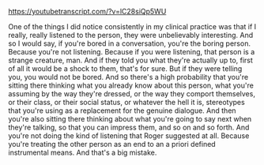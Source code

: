 https://youtubetranscript.com/?v=lC28siQp5WU

 One of the things I did notice consistently in my clinical practice was that if I really, really listened to the person, they were unbelievably interesting. And so I would say, if you're bored in a conversation, you're the boring person. Because you're not listening. Because if you were listening, that person is a strange creature, man. And if they told you what they're actually up to, first of all it would be a shock to them, that's for sure. But if they were telling you, you would not be bored. And so there's a high probability that you're sitting there thinking what you already know about this person, what you're assuming by the way they're dressed, or the way they comport themselves, or their class, or their social status, or whatever the hell it is, stereotypes that you're using as a replacement for the genuine dialogue. And then you're also sitting there thinking about what you're going to say next when they're talking, so that you can impress them, and so on and so forth. And you're not doing the kind of listening that Roger suggested at all. Because you're treating the other person as an end to an a priori defined instrumental means. And that's a big mistake.